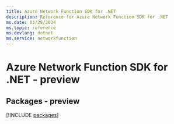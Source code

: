 ```yaml
---
title: Azure Network Function SDK for .NET
description: Reference for Azure Network Function SDK for .NET
ms.date: 03/28/2024
ms.topic: reference
ms.devlang: dotnet
ms.service: networkfunction
---
```

# Azure Network Function SDK for .NET - preview
## Packages - preview
[!INCLUDE [packages](network-function-index.md)]